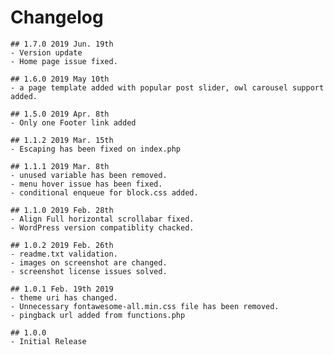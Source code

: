# Changelog
    ## 1.7.0 2019 Jun. 19th
    - Version update
    - Home page issue fixed.

    ## 1.6.0 2019 May 10th
    - a page template added with popular post slider, owl carousel support added.

    ## 1.5.0 2019 Apr. 8th
    - Only one Footer link added
	
	## 1.1.2 2019 Mar. 15th
    - Escaping has been fixed on index.php

	## 1.1.1 2019 Mar. 8th
    - unused variable has been removed.
    - menu hover issue has been fixed.
    - conditional enqueue for block.css added.

	## 1.1.0 2019 Feb. 28th
	- Align Full horizontal scrollabar fixed.
	- WordPress version compatiblity chacked.

	## 1.0.2 2019 Feb. 26th
	- readme.txt validation.
	- images on screenshot are changed.
	- screenshot license issues solved.

    ## 1.0.1 Feb. 19th 2019
    - theme uri has changed.
    - Unnecessary fontawesome-all.min.css file has been removed.
    - pingback url added from functions.php

    ## 1.0.0
    - Initial Release